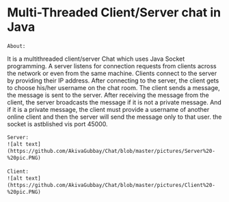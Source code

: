 # Multi-Threaded Client/Server chat in Java
    About:
It is a multithreaded client/server Chat which uses Java Socket programming. A server listens for connection requests from clients across the network or even from the same machine. Clients connect to the server by providing their IP address. After connecting to the server, the client gets to choose his/her username on the chat room. The client sends a message, the message is sent to the server. After receiving the message from the client, the server broadcasts the message if it is not a private message. And if it is a private message, the client must provide a username of another online client and then the server will send the message only to that user. the socket is astblished vis port 45000.
     
    Server:
    ![alt text](https://github.com/AkivaGubbay/Chat/blob/master/pictures/Server%20-%20pic.PNG)
    
    Client:
    ![alt text](https://github.com/AkivaGubbay/Chat/blob/master/pictures/Client%20-%20pic.PNG)
    

